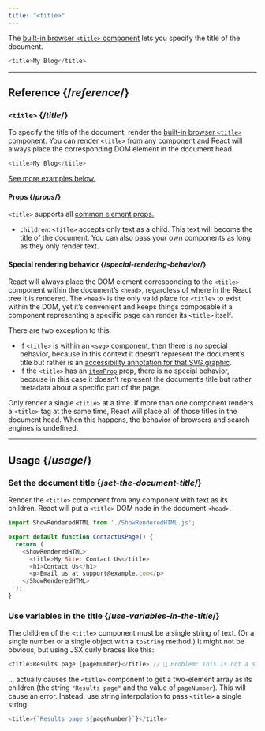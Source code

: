 ```yaml
---
title: "<title>"
---
```


<Intro>

The [built-in browser `<title>` component](https://developer.mozilla.org/en-US/docs/Web/HTML/Element/title) lets you specify the title of the document.

```js
<title>My Blog</title>
```

</Intro>

<InlineToc />

---

## Reference {/*reference*/}

### `<title>` {/*title*/}

To specify the title of the document, render the [built-in browser `<title>` component](https://developer.mozilla.org/en-US/docs/Web/HTML/Element/title). You can render `<title>` from any component and React will always place the corresponding DOM element in the document head.

```js
<title>My Blog</title>
```

[See more examples below.](#usage)

#### Props {/*props*/}

`<title>` supports all [common element props.](/reference/react-dom/components/common#common-props)

* `children`: `<title>` accepts only text as a child. This text will become the title of the document. You can also pass your own components as long as they only render text.

#### Special rendering behavior {/*special-rendering-behavior*/}

React will always place the DOM element corresponding to the `<title>` component within the document’s `<head>`, regardless of where in the React tree it is rendered. The `<head>` is the only valid place for `<title>` to exist within the DOM, yet it’s convenient and keeps things composable if a component representing a specific page can render its `<title>` itself. 

There are two exception to this:
* If `<title>` is within an `<svg>` component, then there is no special behavior, because in this context it doesn’t represent the document’s title but rather is an [accessibility annotation for that SVG graphic](https://developer.mozilla.org/en-US/docs/Web/SVG/Element/title).
* If the `<title>` has an [`itemProp`](https://developer.mozilla.org/en-US/docs/Web/HTML/Global_attributes/itemprop) prop, there is no special behavior, because in this case it doesn’t represent the document’s title but rather metadata about a specific part of the page. 

<Pitfall>

Only render a single `<title>` at a time. If more than one component renders a `<title>` tag at the same time, React will place all of those titles in the document head. When this happens, the behavior of browsers and search engines is undefined.

</Pitfall>

---

## Usage {/*usage*/}

### Set the document title {/*set-the-document-title*/}

Render the `<title>` component from any component with text as its children. React will put a `<title>` DOM node in the document `<head>`.

<SandpackWithHTMLOutput>

```js src/App.js active
import ShowRenderedHTML from './ShowRenderedHTML.js';

export default function ContactUsPage() {
  return (
    <ShowRenderedHTML>
      <title>My Site: Contact Us</title>
      <h1>Contact Us</h1>
      <p>Email us at support@example.com</p>
    </ShowRenderedHTML>
  );
}
```

</SandpackWithHTMLOutput>

### Use variables in the title {/*use-variables-in-the-title*/}

The children of the `<title>` component must be a single string of text. (Or a single number or a single object with a `toString` method.) It might not be obvious, but using JSX curly braces like this:

```js
<title>Results page {pageNumber}</title> // 🔴 Problem: This is not a single string
```

... actually causes the `<title>` component to get a two-element array as its children (the string `"Results page"` and the value of `pageNumber`). This will cause an error. Instead, use string interpolation to pass `<title>` a single string:

```js
<title>{`Results page ${pageNumber}`}</title>
```

